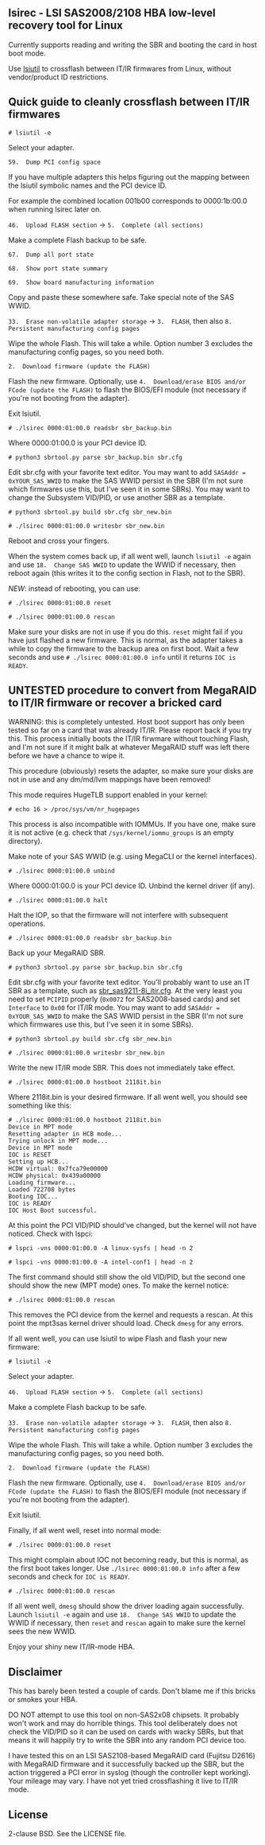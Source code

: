 ## lsirec - LSI SAS2008/2108 HBA low-level recovery tool for Linux

Currently supports reading and writing the SBR and booting the card in host
boot mode.

Use [lsiutil](https://github.com/exactassembly/meta-xa-stm/blob/master/recipes-support/lsiutil/files/)
to crossflash between IT/IR firmwares from Linux, without vendor/product ID
restrictions.

## Quick guide to cleanly crossflash between IT/IR firmwares

`# lsiutil -e`

Select your adapter.

`59.  Dump PCI config space`

If you have multiple adapters this helps figuring out the mapping between the lsiutil symbolic names and the PCI device ID.

For example the combined location 001b00 corresponds to 0000:1b:00.0 when running lsirec later on.

`46.  Upload FLASH section` → `5.  Complete (all sections)`

Make a complete Flash backup to be safe.

`67.  Dump all port state`

`68.  Show port state summary`

`69.  Show board manufacturing information`

Copy and paste these somewhere safe. Take special note of the SAS WWID.

`33.  Erase non-volatile adapter storage` → `3.  FLASH`, then also
`8.  Persistent manufacturing config pages`

Wipe the whole Flash. This will take a while. Option number 3 excludes the
manufacturing config pages, so you need both.

`2.  Download firmware (update the FLASH)`

Flash the new firmware. Optionally, use
`4.  Download/erase BIOS and/or FCode (update the FLASH)` to flash the BIOS/EFI
module (not necessary if you're not booting from the adapter).

Exit lsiutil.

`# ./lsirec 0000:01:00.0 readsbr sbr_backup.bin`

Where 0000:01:00.0 is your PCI device ID.

`# python3 sbrtool.py parse sbr_backup.bin sbr.cfg`

Edit sbr.cfg with your favorite text editor. You may want to add
`SASAddr = 0xYOUR_SAS_WWID` to make the SAS WWID persist in the SBR (I'm not
sure which firmwares use this, but I've seen it in some SBRs). You may want to
change the Subsystem VID/PID, or use another SBR as a template.

`# python3 sbrtool.py build sbr.cfg sbr_new.bin`

`# ./lsirec 0000:01:00.0 writesbr sbr_new.bin`

Reboot and cross your fingers.

When the system comes back up, if all went well, launch `lsiutil -e` again and
use `18.  Change SAS WWID` to update the WWID if necessary, then reboot again
(this writes it to the config section in Flash, not to the SBR).

*NEW*: instead of rebooting, you can use:

`# ./lsirec 0000:01:00.0 reset`

`# ./lsirec 0000:01:00.0 rescan`

Make sure your disks are not in use if you do this. `reset` might fail if you
have just flashed a new firmware. This is normal, as the adapter takes a while
to copy the firmware to the backup area on first boot. Wait a few seconds and
use `# ./lsirec 0000:01:00.0 info` until it returns `IOC is READY`.

## UNTESTED procedure to convert from MegaRAID to IT/IR firmware or recover a bricked card

WARNING: this is completely untested. Host boot support has only been tested
so far on a card that was already IT/IR. Please report back if you try this.
This process initially boots the IT/IR firwmare without touching Flash, and I'm
not sure if it might balk at whatever MegaRAID stuff was left there before we
have a chance to wipe it.

This procedure (obviously) resets the adapter, so make sure your disks are not
in use and any dm/md/lvm mappings have been removed!

This mode requires HugeTLB support enabled in your kernel:

`# echo 16 > /proc/sys/vm/nr_hugepages`

This process is also incompatible with IOMMUs. If you have one, make sure it
is not active (e.g. check that `/sys/kernel/iommu_groups` is an empty
directory).

Make note of your SAS WWID (e.g. using MegaCLI or the kernel interfaces).

`# ./lsirec 0000:01:00.0 unbind`

Where 0000:01:00.0 is your PCI device ID. Unbind the kernel driver (if any).

`# ./lsirec 0000:01:00.0 halt`

Halt the IOP, so that the firmware will not interfere with subsequent
operations.

`# ./lsirec 0000:01:00.0 readsbr sbr_backup.bin`

Back up your MegaRAID SBR.

`# python3 sbrtool.py parse sbr_backup.bin sbr.cfg`

Edit sbr.cfg with your favorite text editor. You'll probably want to use an IT
SBR as a template, such as
[sbr_sas9211-8i_itir.cfg](sample_sbr/sbr_sas9211-8i_itir.cfg). At the very
least you need to set `PCIPID` properly (`0x0072` for SAS2008-based cards) and
set `Interface` to `0x00` for IT/IR mode. You may want to add
`SASAddr = 0xYOUR_SAS_WWID` to make the SAS WWID persist in the SBR (I'm not
sure which firmwares use this, but I've seen it in some SBRs).

`# python3 sbrtool.py build sbr.cfg sbr_new.bin`

`# ./lsirec 0000:01:00.0 writesbr sbr_new.bin`

Write the new IT/IR mode SBR. This does not immediately take effect.

`# ./lsirec 0000:01:00.0 hostboot 2118it.bin`

Where 2118it.bin is your desired firmware. If all went well, you should see
something like this:

```
# ./lsirec 0000:01:00.0 hostboot 2118it.bin
Device in MPT mode
Resetting adapter in HCB mode...
Trying unlock in MPT mode...
Device in MPT mode
IOC is RESET
Setting up HCB...
HCDW virtual: 0x7fca79e00000
HCDW physical: 0x439a00000
Loading firmware...
Loaded 722708 bytes
Booting IOC...
IOC is READY
IOC Host Boot successful.
```

At this point the PCI VID/PID should've changed, but the kernel will not have
noticed. Check with lspci:

`# lspci -vns 0000:01:00.0 -A linux-sysfs | head -n 2`

`# lspci -vns 0000:01:00.0 -A intel-conf1 | head -n 2`

The first command should still show the old VID/PID, but the second one should
show the new (MPT mode) ones. To make the kernel notice:

`# ./lsirec 0000:01:00.0 rescan`

This removes the PCI device from the kernel and requests a rescan. At this point
the mpt3sas kernel driver should load. Check `dmesg` for any errors.

If all went well, you can use lsiutil to wipe Flash and flash your new firmware:

`# lsiutil -e`

Select your adapter.

`46.  Upload FLASH section` → `5.  Complete (all sections)`

Make a complete Flash backup to be safe.

`33.  Erase non-volatile adapter storage` → `3.  FLASH`, then also
`8.  Persistent manufacturing config pages`

Wipe the whole Flash. This will take a while. Option number 3 excludes the
manufacturing config pages, so you need both.

`2.  Download firmware (update the FLASH)`

Flash the new firmware. Optionally, use
`4.  Download/erase BIOS and/or FCode (update the FLASH)` to flash the BIOS/EFI
module (not necessary if you're not booting from the adapter).

Exit lsiutil.

Finally, if all went well, reset into normal mode:

`# ./lsirec 0000:01:00.0 reset`

This might complain about IOC not becoming ready, but this is normal, as the
first boot takes longer. Use `./lsirec 0000:01:00.0 info` after a few seconds
and check for `IOC is READY`.

`# ./lsirec 0000:01:00.0 rescan`

If all went well, `dmesg` should show the driver loading again successfully.
Launch `lsiutil -e` again and use `18.  Change SAS WWID` to update the WWID
if necessary, then `reset` and `rescan` again to make sure the kernel sees the
new WWID.

Enjoy your shiny new IT/IR-mode HBA.

## Disclaimer

This has barely been tested a couple of cards. Don't blame me if this bricks or
smokes your HBA.

DO NOT attempt to use this tool on non-SAS2x08 chipsets. It probably won't work
and may do horrible things. This tool deliberately does not check the VID/PID
so it can be used on cards with wacky SBRs, but that means it will happily
try to write the SBR into any random PCI device too.

I have tested this on an LSI SAS2108-based MegaRAID card (Fujitsu D2616) with
MegaRAID firmware and it successfully backed up the SBR, but the action
triggered a PCI error in syslog (though the controller kept working). Your
mileage may vary. I have not yet tried crossflashing it live to IT/IR mode.

## License

2-clause BSD. See the LICENSE file.
